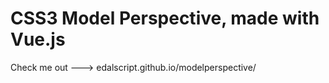 # CSS3 Model Perspective, made with Vue.js

Check me out ---> edalscript.github.io/modelperspective/

